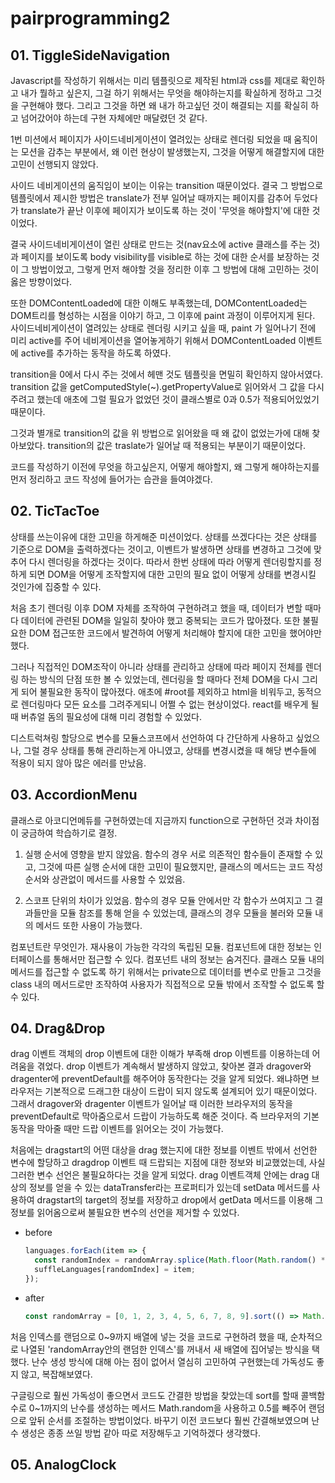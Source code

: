 # pairprogramming2

## 01. TiggleSideNavigation

Javascript를 작성하기 위해서는 미리 템플릿으로 제작된 html과 css를 제대로 확인하고 내가 뭘하고 싶은지, 그걸 하기 위해서는 무엇을 해야하는지를 확실하게 정하고 그것을 구현해야 했다. 그리고 그것을 하면 왜 내가 하고싶던 것이 해결되는 지를 확실히 하고 넘어갔어야 하는데 구현 자체에만 매달렸던 것 같다.

1번 미션에서 페이지가 사이드네비게이션이 열려있는 상태로 렌더링 되었을 때 움직이는 모션을 감추는 부분에서, 왜 이런 현상이 발생했는지, 그것을 어떻게 해결할지에 대한 고민이 선행되지 않았다.

사이드 네비게이션의 움직임이 보이는 이유는 transition 때문이었다. 결국 그 방법으로 템플릿에서 제시한 방법은 translate가 전부 일어날 때까지는 페이지를 감추어 두었다가 translate가 끝난 이후에 페이지가 보이도록 하는 것이 '무엇을 해야할지'에 대한 것이었다.

결국 사이드네비게이션이 열린 상태로 만드는 것(nav요소에 active 클래스를 주는 것)과 페이지를 보이도록 body visibility를 visible로 하는 것에 대한 순서를 보장하는 것이 그 방법이었고, 그렇게 먼저 해야할 것을 정리한 이후 그 방법에 대해 고민하는 것이 옳은 방향이었다.

또한 DOMContentLoaded에 대한 이해도 부족했는데, DOMContentLoaded는 DOM트리를 형성하는 시점을 이야기 하고, 그 이후에 paint 과정이 이루어지게 된다. 사이드네비게이션이 열려있는 상태로 렌더링 시키고 싶을 때, paint 가 일어나기 전에 미리 active를 주어 네비게이션을 열어놓게하기 위해서 DOMContentLoaded 이벤트에 active를 추가하는 동작을 하도록 하였다.

transition을 0에서 다시 주는 것에서 헤맨 것도 템플릿을 면밀히 확인하지 않아서였다. transition 값을 getComputedStyle(~).getPropertyValue로 읽어와서 그 값을 다시 주려고 했는데 애초에 그럴 필요가 없었던 것이 클래스별로 0과 0.5가 적용되어있었기 때문이다.

그것과 별개로 transition의 값을 위 방법으로 읽어왔을 때 왜 값이 없었는가에 대해 찾아보았다. transition의 값은 traslate가 일어날 때 적용되는 부분이기 때문이었다.

코드를 작성하기 이전에 무엇을 하고싶은지, 어떻게 해야할지, 왜 그렇게 해야하는지를 먼저 정리하고 코드 작성에 들어가는 습관을 들여야겠다.

## 02. TicTacToe

상태를 쓰는이유에 대한 고민을 하게해준 미션이었다. 상태를 쓰겠다다는 것은 상태를 기준으로 DOM을 출력하겠다는 것이고, 이벤트가 발생하면 상태를 변경하고 그것에 맞추어 다시 렌더링을 하겠다는 것이다. 따라서 한번 상태에 따라 어떻게 렌더링할지를 정하게 되면 DOM을 어떻게 조작할지에 대한 고민의 필요 없이 어떻게 상태를 변경시킬 것인가에 집중할 수 있다.

처음 초기 렌더링 이후 DOM 자체를 조작하여 구현하려고 했을 때, 데이터가 변할 때마다 데이터에 관련된 DOM을 일일히 찾아야 했고 중복되는 코드가 많아졌다. 또한 불필요한 DOM 접근또한 코드에서 발견하여 어떻게 처리해야 할지에 대한 고민을 했어야만 했다.

그러나 직접적인 DOM조작이 아니라 상태를 관리하고 상태에 따라 페이지 전체를 렌더링 하는 방식의 단점 또한 볼 수 있었는데, 렌더링을 할 때마다 전체 DOM을 다시 그리게 되어 불필요한 동작이 많아졌다. 애초에 #root를 제외하고 html을 비워두고, 동적으로 렌더링마다 모든 요소를 그려주게되니 어쩔 수 없는 현상이었다. react를 배우게 될 때 버츄얼 돔의 필요성에 대해 미리 경험할 수 있었다.

디스트럭쳐링 할당으로 변수를 모듈스코프에서 선언하여 다 간단하게 사용하고 싶었으나, 그럴 경우 상태를 통해 관리하는게 아니였고, 상태를 변경시켰을 때 해당 변수들에 적용이 되지 않아 많은 에러를 만났음.

## 03. AccordionMenu

클래스로 아코디언메듀를 구현하였는데 지금까지 function으로 구현하던 것과 차이점이 궁금하여 학습하기로 결정.

1. 실행 순서에 영향을 받지 않았음. 함수의 경우 서로 의존적인 함수들이 존재할 수 있고, 그것에 따른 실행 순서에 대한 고민이 필요했지만, 클래스의 메서드는 코드 작성 순서와 상관없이 메서드를 사용할 수 있었음.

2. 스코프 단위의 차이가 있었음. 함수의 경우 모듈 안에서만 각 함수가 쓰여지고 그 결과들만을 모듈 참조를 통해 얻을 수 있었는데, 클래스의 경우 모듈을 불러와 모듈 내의 메서드 또한 사용이 가능했다.

컴포넌트란 무엇인가.
재사용이 가능한 각각의 독립된 모듈. 컴포넌트에 대한 정보는 인터페이스를 통해서만 접근할 수 있다. 컴포넌트 내의 정보는 숨겨진다. 클래스 모듈 내의 메서드를 접근할 수 없도록 하기 위해서는 private으로 데이터를 변수로 만들고 그것을 class 내의 메서드로만 조작하여 사용자가 직접적으로 모듈 밖에서 조작할 수 없도록 할 수 있다.

## 04. Drag&Drop

drag 이벤트 객체의 drop 이벤트에 대한 이해가 부족해 drop 이벤트를 이용하는데 어려움을 겪었다. drop 이벤트가 계속해서 발생하지 않았고, 찾아본 결과 dragover와 dragenter에 preventDefault를 해주어야 동작한다는 것을 알게 되었다. 왜냐하면 브라우저는 기본적으로 드래그한 대상이 드랍이 되지 않도록 설계되어 있기 때문이었다. 그래서 dragover와 dragenter 이벤트가 일어날 때 이러한 브라우저의 동작을 preventDefault로 막아줌으로서 드랍이 가능하도록 해준 것이다. 즉 브라우저의 기본 동작을 막아줄 때만 드랍 이벤트를 읽어오는 것이 가능했다.

처음에는 dragstart의 어떤 대상을 drag 했는지에 대한 정보를 이벤트 밖에서 선언한 변수에 할당하고 dragdrop 이벤트 때 드랍되는 지점에 대한 정보와 비교했었는데, 사실 그러한 변수 선언은 불필요하다는 것을 알게 되었다. drag 이벤트객체 안에는 drag 대상의 정보를 얻을 수 있는 dataTransfer라는 프로퍼티가 있는데 setData 메서드를 사용하여 dragstart의 target의 정보를 저장하고 drop에서 getData 메서드를 이용해 그 정보를 읽어옴으로써 불필요한 변수의 선언을 제거할 수 있었다.

- before

  ```js
  languages.forEach(item => {
    const randomIndex = randomArray.splice(Math.floor(Math.random() * randomArray.length), 1);
    suffleLanguages[randomIndex] = item;
  });
  ```

- after
  ```js
  const randomArray = [0, 1, 2, 3, 4, 5, 6, 7, 8, 9].sort(() => Math.random() - 0.5);
  ```

처음 인덱스를 랜덤으로 0~9까지 배열에 넣는 것을 코드로 구현하려 했을 때, 순차적으로 나열된 'randomArray안의 랜덤한 인덱스'를 꺼내서 새 배열에 집어넣는 방식을 택했다. 난수 생성 방식에 대해 아는 점이 없어서 열심히 고민하여 구현했는데 가독성도 좋지 않고, 복잡해보였다.

구글링으로 훨씬 가독성이 좋으면서 코드도 간결한 방법을 찾았는데 sort를 할때 콜백함수로 0~1까지의 난수를 생성하는 메서드 Math.random을 사용하고 0.5를 빼주어 랜덤으로 앞뒤 순서를 조절하는 방법이었다. 바꾸기 이전 코드보다 훨씬 간결해보였으며 난수 생성은 종종 쓰일 방법 같아 따로 저장해두고 기억하겠다 생각했다.

## 05. AnalogClock
